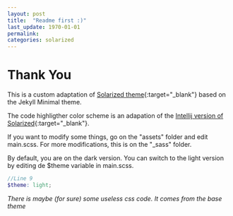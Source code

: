 ```yaml
---
layout: post
title:  "Readme first :)"
last_update: 1970-01-01
permalink: 
categories: solarized
---
```


# Thank You

This is a custom adaptation of [Solarized theme](http://ethanschoonover.com/solarized){:target="_blank"} based on the Jekyll Minimal theme.

The code highligther color scheme is an adapation of the [Intellij version of Solarized](https://github.com/jkaving/intellij-colors-solarized){:target="_blank"}.

If you want to modify some things, go on the "assets" folder and edit main.scss.
For more modifications, this is on the "_sass" folder.

By default, you are on the dark version. You can switch to the light version by editing de $theme variable in main.scss.

``` scss
//Line 9
$theme: light;
```

*There is maybe (for sure) some useless css code. It comes from the base theme*